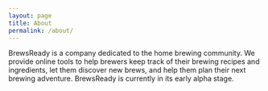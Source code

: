 ```yaml
---
layout: page
title: About
permalink: /about/
---
```


BrewsReady is a company dedicated to the home brewing community.  We provide online tools to help brewers keep track of their brewing recipes and ingredients, let them discover new brews, and help them plan their next brewing adventure.  BrewsReady is currently in its early alpha stage.
